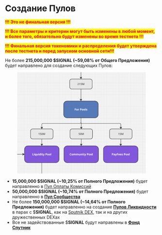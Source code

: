 # Создание Пулов

<mark style="color:red;">**!!! Это не финальная версия !!!**</mark>&#x20;

<mark style="color:red;">**!!! Все параметры и критерии могут быть изменены в любой момент, и более того, обязательно будут изменены во время тестнета !!!**</mark>&#x20;

<mark style="color:red;">**!!! Финальная версия токеномики и распределения будет утверждена после тестнета и перед запуском основной сети!!!**</mark>

Не более **215,000,000 $SIGNAL (\~59,08% от Общего Предложения)** будет направлено для создание следующих Пулов:

<figure><img src="../../../.gitbook/assets/image (56).png" alt=""><figcaption></figcaption></figure>

* **15,000,000 $SIGNAL (\~10,25% от Полного Предложения)** будет направленно в [Пул Оплаты Комиссий](pul-oplaty-komissii.md)&#x20;
* **50,000,000 $SIGNAL (\~10,74% от Полного Предложения)** будет направленно в [**Пул Сообщества**](pul-soobshestva.md)&#x20;
* Не более **150,000,000 $SIGNAL (\~14,64% от Полного Предложения)** будет направленно на создание [**Пулов Ликвидности**](puly-likvidnosti.md) в парах с $**SIGNAL**, как на [Sputnik DEX](../../../sputnik-network-app-chain/sputnik-dex.md), так и на других дружественных DEXах&#x20;
* Все не задействованные $**SIGNAL** будут направлены в [**Фонд Спутник**](../../../fond-sputnik.md)
